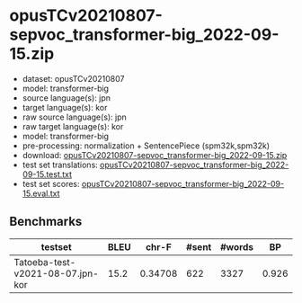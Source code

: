 # opusTCv20210807-sepvoc_transformer-big_2022-09-15.zip

* dataset: opusTCv20210807
* model: transformer-big
* source language(s): jpn
* target language(s): kor
* raw source language(s): jpn
* raw target language(s): kor
* model: transformer-big
* pre-processing: normalization + SentencePiece (spm32k,spm32k)
* download: [opusTCv20210807-sepvoc_transformer-big_2022-09-15.zip](https://object.pouta.csc.fi/Tatoeba-MT-models/jpn-kor/opusTCv20210807-sepvoc_transformer-big_2022-09-15.zip)
* test set translations: [opusTCv20210807-sepvoc_transformer-big_2022-09-15.test.txt](https://object.pouta.csc.fi/Tatoeba-MT-models/jpn-kor/opusTCv20210807-sepvoc_transformer-big_2022-09-15.test.txt)
* test set scores: [opusTCv20210807-sepvoc_transformer-big_2022-09-15.eval.txt](https://object.pouta.csc.fi/Tatoeba-MT-models/jpn-kor/opusTCv20210807-sepvoc_transformer-big_2022-09-15.eval.txt)

## Benchmarks

| testset | BLEU  | chr-F | #sent | #words | BP |
|---------|-------|-------|-------|--------|----|
| Tatoeba-test-v2021-08-07.jpn-kor 	| 15.2 	| 0.34708 	| 622 	| 3327 	| 0.926 |

